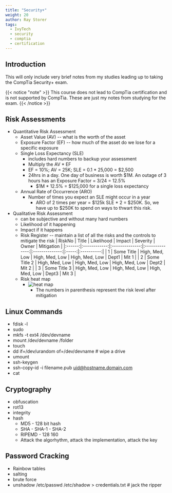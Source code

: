 ```yaml
---
title: "Security+"
weight: 20
author: Ray Storer
tags:
  - IvyTech
  - security
  - comptia
  - certification
---
```


## Introduction

This will only include very brief notes from my studies leading up to taking the CompTia Security+ exam.

{{< notice "note" >}}
This course does not lead to CompTia certification and is not supported by CompTia. These are just my notes from studying for the exam.
{{< /notice >}}

## Risk Assessments

- Quantitative Risk Assessment
  - Asset Value (AV) -- what is the worth of the asset
  - Exposure Factor (EF) -- how much of the asset do we lose for a specific exposure
  - Single Loss Expectancy (SLE)
    - includes hard numbers to backup your assessment
    - Multiply the AV * EF
    - EF = 10%; AV = 25K; SLE = 0.1 * 25,000 = $2,500
    - 24hrs in a day. One day of business is worth $1M. An outage of 3 hours has an Exposure Factor = 3/24 = 12.5%
      - $1M * 12.5% = $125,000 for a single loss expectancy
  - Annual Rate of Occurrence (ARO)
    - Number of times you expect an SLE might occur in a year
      - ARO of 2 times per year = $125k SLE * 2 = $250K. So, we have up to $250K to spend on ways to thwart this risk.
- Qualitative Risk Assessment
  - can be subjective and without many hard numbers
  - Likelihood of it happening
  - Impact if it happens
  - Risk Register -- maintain a list of all the risks and the controls to mitigate the risk
| RiskNo |     Title    |   Likelihood   |     Impact     |    Severity    | Owner | Mitigation |
|:------:|:------------:|:--------------:|:--------------:|:--------------:|:-----:|:----------:|
|      1 | Some Title   | High, Med, Low | High, Med, Low | High, Med, Low | Dept1 | Mit 1      |
|      2 | Some Title 2 | High, Med, Low | High, Med, Low | High, Med, Low | Dept2 | Mit 2      |
|      3 | Some Title 3 | High, Med, Low | High, Med, Low | High, Med, Low | Dept3 | Mit 3      |
  - Risk heat map
    - ![heat map](/images/risk-heat-map.webp)
      - The numbers in parenthesis represent the risk level after mitigation

## Linux Commands

- fdisk -l
- sudo
- mkfs -t ext4 /dev/devname
- mount /dev/devname /folder
- touch
- dd if=/dev/urandom of=/dev/devname # wipe a drive
- umount
- ssh-keygen
- ssh-copy-id -i filename.pub uid@hostname.domain.com
- cat

## Cryptography

- obfuscation
- rot13
- integrity
- hash
  - MD5 - 128 bit hash
  - SHA - SHA-1 - SHA-2
  - RIPEMD - 128 160 
  - Attack the algorhythm, attack the implementation, attack the key

## Password Cracking

- Rainbow tables
- salting
- brute force
- unshadow /etc/passwd /etc/shadow > credentials.txt # jack the ripper
